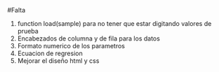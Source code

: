 #Falta

1. function load(sample) para no tener que estar digitando valores de prueba  
2. Encabezados de columna y de fila para los datos  
3. Formato numerico de los parametros  
4. Ecuacion de regresion  
5. Mejorar el diseño html y css